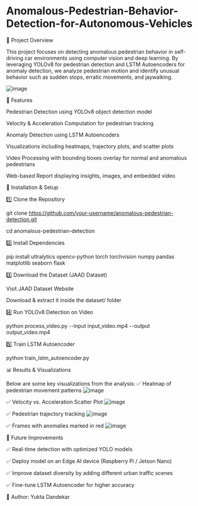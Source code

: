 # Anomalous-Pedestrian-Behavior-Detection-for-Autonomous-Vehicles

🚀 Project Overview

This project focuses on detecting anomalous pedestrian behavior in self-driving car environments using computer vision and deep learning. By leveraging YOLOv8 for pedestrian detection and LSTM Autoencoders for anomaly detection, we analyze pedestrian motion and identify unusual behavior such as sudden stops, erratic movements, and jaywalking.

![image](https://github.com/user-attachments/assets/153afad5-e409-49b7-b812-065d906b65f2)

📌 Features

Pedestrian Detection using YOLOv8 object detection model

Velocity & Acceleration Computation for pedestrian tracking

Anomaly Detection using LSTM Autoencoders

Visualizations including heatmaps, trajectory plots, and scatter plots

Video Processing with bounding boxes overlay for normal and anomalous pedestrians

Web-based Report displaying insights, images, and embedded video

🔧 Installation & Setup

1️⃣ Clone the Repository

git clone https://github.com/your-username/anomalous-pedestrian-detection.git

cd anomalous-pedestrian-detection

2️⃣ Install Dependencies

pip install ultralytics opencv-python torch torchvision numpy pandas matplotlib seaborn flask

3️⃣ Download the Dataset (JAAD Dataset)

Visit JAAD Dataset Website

Download & extract it inside the dataset/ folder

4️⃣ Run YOLOv8 Detection on Video

python process_video.py --input input_video.mp4 --output output_video.mp4

5️⃣ Train LSTM Autoencoder

python train_lstm_autoencoder.py

📊 Results & Visualizations

Below are some key visualizations from the analysis:
✅ Heatmap of pedestrian movement patterns
![image](https://github.com/user-attachments/assets/31f0784e-09e3-436f-b4db-7551536f66a6)

✅ Velocity vs. Acceleration Scatter Plot
![image](https://github.com/user-attachments/assets/5ccb3f08-7554-4a89-b005-f532ef2e9acb)

✅ Pedestrian trajectory tracking
![image](https://github.com/user-attachments/assets/2bb82ae6-e7a3-45a4-b9d2-6529e07c3033)

✅ Frames with anomalies marked in red
![image](https://github.com/user-attachments/assets/9a8c3463-862c-4fb3-9162-40cc1a315bef)


🚀 Future Improvements

✅ Real-time detection with optimized YOLO models

✅ Deploy model on an Edge AI device (Raspberry Pi / Jetson Nano)

✅ Improve dataset diversity by adding different urban traffic scenes

✅ Fine-tune LSTM Autoencoder for higher accuracy


📌 Author: Yukta Dandekar

